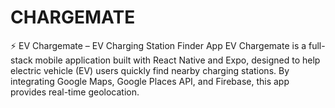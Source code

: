 # CHARGEMATE
⚡ EV Chargemate – EV Charging Station Finder App EV Chargemate is a full-stack mobile application built with React Native and Expo, designed to help electric vehicle (EV) users quickly find nearby charging stations. By integrating Google Maps, Google Places API, and Firebase, this app provides real-time geolocation.
